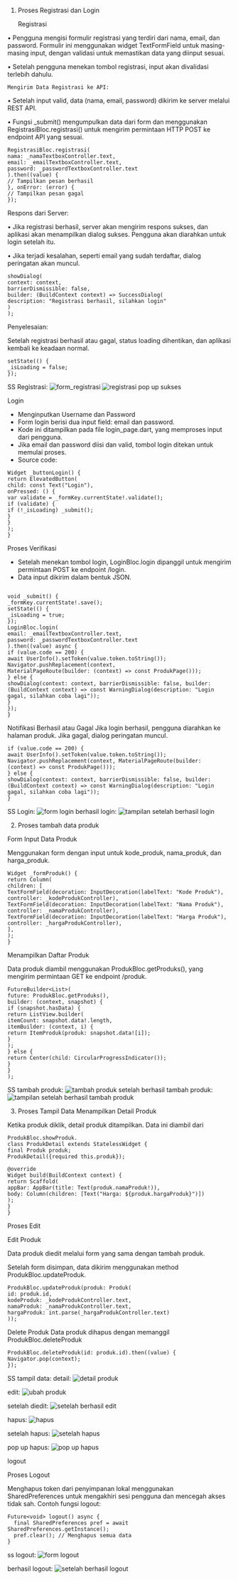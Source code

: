 1. Proses Registrasi dan Login
   
   Registrasi
   
  •	Pengguna mengisi formulir registrasi yang terdiri dari nama, email, dan password. Formulir ini menggunakan widget TextFormField untuk masing-masing input, dengan validasi       untuk memastikan data yang diinput sesuai.
  
  •	Setelah pengguna menekan tombol registrasi, input akan divalidasi terlebih dahulu.

    Mengirim Data Registrasi ke API:
   • Setelah input valid, data (nama, email, password) dikirim ke server melalui REST API.
   
   •	Fungsi _submit() mengumpulkan data dari form dan menggunakan RegistrasiBloc.registrasi() untuk mengirim permintaan HTTP POST ke endpoint API yang sesuai.

```
RegistrasiBloc.registrasi(
nama: _namaTextboxController.text, 
email: _emailTextboxController.text, 
password: _passwordTextboxController.text
).then((value) {
// Tampilkan pesan berhasil
}, onError: (error) {
// Tampilkan pesan gagal
});
```
Respons dari Server:

•	Jika registrasi berhasil, server akan mengirim respons sukses, dan aplikasi akan menampilkan dialog sukses. Pengguna akan diarahkan untuk login setelah itu.

•	Jika terjadi kesalahan, seperti email yang sudah terdaftar, dialog peringatan akan muncul.
```
showDialog(
context: context, 
barrierDismissible: false, 
builder: (BuildContext context) => SuccessDialog(
description: "Registrasi berhasil, silahkan login"
)
);
```
Penyelesaian:

Setelah registrasi berhasil atau gagal, status loading dihentikan, dan aplikasi kembali ke keadaan normal.
```
setState(() {
_isLoading = false;
});
```
SS Registrasi:
![form_registrasi](https://github.com/user-attachments/assets/2e8349a2-95bc-4868-9e01-5a8742e26158)
![registrasi pop up sukses](https://github.com/user-attachments/assets/cd3ddfc5-a3a0-4a39-b407-0e8b605dccbf)

Login

- Menginputkan Username dan Password
- Form login berisi dua input field: email dan password.
- Kode ini ditampilkan pada file login_page.dart, yang memproses input dari pengguna.
- Jika email dan password diisi dan valid, tombol login ditekan untuk memulai proses.
- Source code:

```
Widget _buttonLogin() {
return ElevatedButton(
child: const Text("Login"),
onPressed: () {
var validate = _formKey.currentState!.validate();
if (validate) {
if (!_isLoading) _submit();
}
}
);
}

```
Proses Verifikasi
- Setelah menekan tombol login, LoginBloc.login dipanggil untuk mengirim permintaan POST ke endpoint /login.
- Data input dikirim dalam bentuk JSON.
```

void _submit() {
_formKey.currentState!.save();
setState(() {
_isLoading = true;
});
LoginBloc.login(
email: _emailTextboxController.text,
password: _passwordTextboxController.text
).then((value) async {
if (value.code == 200) {
await UserInfo().setToken(value.token.toString());
Navigator.pushReplacement(context,
MaterialPageRoute(builder: (context) => const ProdukPage()));
} else {
showDialog(context: context, barrierDismissible: false, builder: (BuildContext context) => const WarningDialog(description: "Login gagal, silahkan coba lagi"));
}
});
}
```
Notifikasi Berhasil atau Gagal
Jika login berhasil, pengguna diarahkan ke halaman produk. Jika gagal, dialog peringatan muncul.
```
if (value.code == 200) {
await UserInfo().setToken(value.token.toString());
Navigator.pushReplacement(context, MaterialPageRoute(builder: (context) => const ProdukPage()));
} else {
showDialog(context: context, barrierDismissible: false, builder: (BuildContext context) => const WarningDialog(description: "Login gagal, silahkan coba lagi"));
}

```
SS Login:
![form login](https://github.com/user-attachments/assets/264eb03b-c6bb-452e-a33a-3132820d0829)
berhasil login:
![tampilan setelah berhasil login](https://github.com/user-attachments/assets/073eca1c-4642-41ee-8123-3d48caeb692b)

2. Proses tambah data produk

Form Input Data Produk

Menggunakan form dengan input untuk kode_produk, nama_produk, dan harga_produk.
```
Widget _formProduk() {
return Column(
children: [
TextFormField(decoration: InputDecoration(labelText: "Kode Produk"), controller: _kodeProdukController),
TextFormField(decoration: InputDecoration(labelText: "Nama Produk"), controller: _namaProdukController),
TextFormField(decoration: InputDecoration(labelText: "Harga Produk"), controller: _hargaProdukController),
],
);
}

```
Menampilkan Daftar Produk

Data produk diambil menggunakan ProdukBloc.getProduks(), yang mengirim permintaan GET ke endpoint /produk.

```
FutureBuilder<List>(
future: ProdukBloc.getProduks(),
builder: (context, snapshot) {
if (snapshot.hasData) {
return ListView.builder(
itemCount: snapshot.data!.length,
itemBuilder: (context, i) {
return ItemProduk(produk: snapshot.data![i]);
}
);
} else {
return Center(child: CircularProgressIndicator());
}
}
);
```
SS tambah produk:
![tambah produk](https://github.com/user-attachments/assets/3059ab8b-243f-4a01-99e1-04d09bac5de6)
setelah berhasil tambah produk:
![tampilan setelah berhasil tambah produk](https://github.com/user-attachments/assets/38aa9e10-cf95-4415-87e2-bb898c81763e)

3. Proses Tampil Data
Menampilkan Detail Produk

Ketika produk diklik, detail produk ditampilkan. Data ini diambil dari 

```
ProdukBloc.showProduk.
class ProdukDetail extends StatelessWidget {
final Produk produk;
ProdukDetail({required this.produk});

@override
Widget build(BuildContext context) {
return Scaffold(
appBar: AppBar(title: Text(produk.namaProduk!)),
body: Column(children: [Text("Harga: ${produk.hargaProduk}")])
);
}
}
```

Proses Edit 

Edit Produk

Data produk diedit melalui form yang sama dengan tambah produk.

Setelah form disimpan, data dikirim menggunakan method ProdukBloc.updateProduk.

```
ProdukBloc.updateProduk(produk: Produk(
id: produk.id,
kodeProduk: _kodeProdukController.text,
namaProduk: _namaProdukController.text,
hargaProduk: int.parse(_hargaProdukController.text)
));
```

Delete Produk
Data produk dihapus dengan memanggil ProdukBloc.deleteProduk
```
ProdukBloc.deleteProduk(id: produk.id).then((value) {
Navigator.pop(context);
});
```
SS tampil data:
detail:
![detail produk](https://github.com/user-attachments/assets/101a6f09-e8ef-4a33-94f1-e0854343ddf6)

edit:
![ubah produk](https://github.com/user-attachments/assets/e13f1f00-d84f-477c-b00e-1d9ebddd952a)


setelah diedit:
![setelah berhasil edit](https://github.com/user-attachments/assets/99494fe9-2d94-46b0-96a5-a8cf666e400d)

hapus:
![hapus](https://github.com/user-attachments/assets/0c17b1c0-5e10-4e09-b6ee-9b584e637e7e)

setelah hapus:
![setelah hapus](https://github.com/user-attachments/assets/9ccd1b7f-3355-4c71-b164-03e9948faecb)

pop up hapus:
![pop up hapus](https://github.com/user-attachments/assets/ac9211bf-9a5d-4ca4-8166-de81b0aaefbf)

logout

Proses Logout

Menghapus token dari penyimpanan lokal menggunakan SharedPreferences untuk mengakhiri sesi pengguna dan mencegah akses tidak sah. Contoh fungsi logout:
```
Future<void> logout() async {
  final SharedPreferences pref = await SharedPreferences.getInstance();
  pref.clear(); // Menghapus semua data
}
```
ss logout:
![form logout](https://github.com/user-attachments/assets/64c788d7-3c3a-4517-b1e8-46a82cf1d671)

berhasil logout:
![setelah berhasil logout](https://github.com/user-attachments/assets/8fce9310-4ac3-4141-a031-651f2b65e89a)










